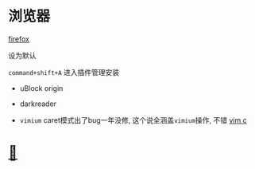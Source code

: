# 浏览器

[firefox](https://www.mozilla.org/en-US/firefox/new/)

设为默认

`command+shift+A` 进入插件管理安装

- uBlock origin

- darkreader

- `vimium` caret模式出了bug一年没修, 这个说全涵盖`vimium`操作, 不错
[vim c](https://addons.mozilla.org/zh-CN/firefox/addon/vimium-c/reviews/?utm_content=search&utm_medium=referral&utm_source=addons.mozilla.org)

# [🍺](https://www.yfcloud.site/2021/02/13/kuai-le-kai-fa-de-bi-bei-xiao-zhi-shi-dian/#toc-heading-2)

